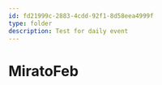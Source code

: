 ```yaml
---
id: fd21999c-2883-4cdd-92f1-8d58eea4999f
type: folder
description: Test for daily event
---
```


# MiratoFeb
